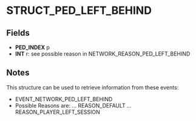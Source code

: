 # STRUCT_PED_LEFT_BEHIND

## Fields
* **PED_INDEX** p
* **INT** r: see possible reason in NETWORK_REASON_PED_LEFT_BEHIND

## Notes
This structure can be used to retrieve information from these events:
- EVENT_NETWORK_PED_LEFT_BEHIND
- Possible Reasons are:
...
REASON_DEFAULT
...
REASON_PLAYER_LEFT_SESSION